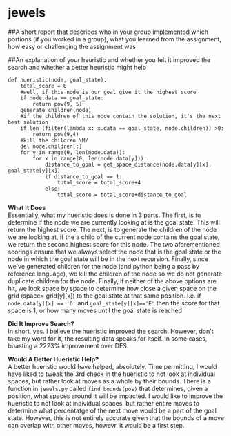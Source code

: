 # jewels


##A short report that describes who in your group implemented which portions (if you worked in a group), what you learned from the assignment, how easy or challenging the assignment was

##An explanation of your heuristic and whether you felt it improved the search and whether a better heuristic might help

```
def hueristic(node, goal_state):
    total_score = 0
    #well, if this node is our goal give it the highest score
    if node.data == goal_state:
        return pow(9, 5)
    generate_children(node)
    #if the children of this node contain the solution, it's the next best solution
    if len (filter(lambda x: x.data == goal_state, node.children)) >0:
        return pow(9,4)
    #kill the children \M/
    del node.children[:]
    for y in range(0, len(node.data)):
        for x in range(0, len(node.data[y])):
            distance_to_goal = get_space_distance(node.data[y][x], goal_state[y][x])
            if distance_to_goal == 1:
                total_score = total_score+4
            else:
                total_score = total_score+distance_to_goal
```
**What It Does**  
Essentially, what my hueristic does is done in 3 parts. The first, is to determine if the node we are currently looking at is the goal state. This will return the highest score. The next, is to generate the children of the node we are looking at, if the a child of the current node contains the goal state, we return the second highest score for this node. The two aforementioned scorings ensure that we always select the node that is the goal state or the node in which the goal state will be in the next recursion. Finally, since we've generated children for the node (and python being a pass by reference language), we kill the children of the node so we do not generate duplicate children for the node. Finally, if neither of the above options are hit, we look space by space to determine how close a given space on the grid (space= grid[y][x]) to the goal state at that same position. I.e. if `node.data[y][x] == 'D'` and `goal_state[y][x]=='E'` then the score for that space is 1, or how many moves until the goal state is reached

**Did It Improve Search?**  
In short, yes. I believe the hueristic improved the search. However, don't take my word for it, the resulting data speaks for itself. In some cases, boasting a 2223% improvement over DFS. 

**Would A Better Hueristic Help?**  
A better hueristic would have helped, absolutely. Time permitting, I would have liked to tweak the 3rd check in the hueristic to not look at individual spaces, but rather look at moves as a whole by their bounds. There is a function in `jewels.py` called `find_bounds(pos)` that determines, given a position, what spaces around it will be impacted. I would like to improve the hueristic to not look at individual spaces, but rather entire moves to determine what percentatge of the next move would be a part of the goal state. However, this is not entirely accurate given that the bounds of a move can overlap with other moves, howevr, it would be a first step. 

